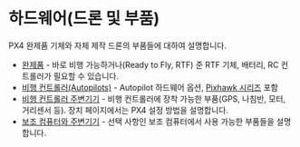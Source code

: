 # 하드웨어(드론 및 부품)

PX4 완제품 기체와 자체 제작 드론의 부품들에 대하여 설명합니다.

* [완제품](../complete_vehicles/README.md) - 바로 비행 가능하거나(Ready to Fly, RTF) 준 RTF 기체, 배터리, RC 컨트롤러가 필요할 수 있습니다.
* [비행 컨트롤러(Autopilots)](../flight_controller/README.md) - Autopilot 하드웨어 옵션, [Pixhawk 시리즈](../flight_controller/pixhawk_series.md) 포함
* [비행 컨트롤러 주변기기](../peripherals/README.md) - 비행 컨트롤러에 장착 가능한 부품(GPS, 나침반, 모터, 거리센서 등). 장치 페이지에서는 PX4 설정 방법을 설명합니다.
* [ 보조 컴퓨터와 주변기기](../peripherals/companion_computer_peripherals.md) - 선택 사항인 보조 컴퓨터에서 사용 가능한 부품들을 설명합니다.
